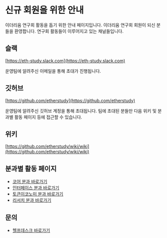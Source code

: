 # 신규 회원을 위한 안내

이더리움 연구회 활동을 돕기 위한 안내 페이지입니다. 이더리움 연구회 회원이 되신 분들을 환영합니다. 연구회 활동들이 이루어지고 있는 채널들입니다.

## 슬랙

[https://eth-study.slack.com](https://eth-study.slack.com)

운영팀에 알려주신 이메일을 통해 초대가 진행됩니다.

## 깃허브

[https://github.com/etherstudy](https://github.com/etherstudy)

운영팀에 알려주신 깃허브 계정을 통해 초대됩니다. 팀에 초대된 분들만 다음 위키 및 분과별 활동 페이지 등에 접근할 수 있습니다.

## 위키

[https://github.com/etherstudy/wiki/wiki](https://github.com/etherstudy/wiki/wiki)

## 분과별 활동 페이지

- [코어 분과 바로가기](https://github.com/orgs/etherstudy/teams/4-core)
- [인터페이스 분과 바로가기](https://github.com/orgs/etherstudy/teams/4-interface)
- [토큰이코노미 분과 바로가기](https://github.com/orgs/etherstudy/teams/4-token-economy)
- [리서치 분과 바로가기](https://github.com/orgs/etherstudy/teams/4-research)

## 문의
- [헬프데스크 바로가기](https://github.com/orgs/etherstudy/teams/4-management/discussions/1)
